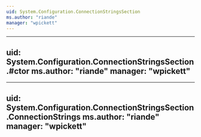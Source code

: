 ```yaml
---
uid: System.Configuration.ConnectionStringsSection
ms.author: "riande"
manager: "wpickett"
---
```


---
uid: System.Configuration.ConnectionStringsSection.#ctor
ms.author: "riande"
manager: "wpickett"
---

---
uid: System.Configuration.ConnectionStringsSection.ConnectionStrings
ms.author: "riande"
manager: "wpickett"
---
